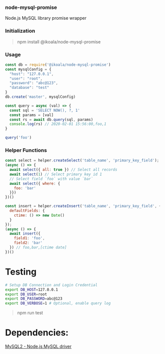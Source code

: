 ### node-mysql-promise
Node.js MySQL library promise wrapper

### Initialization
> npm install @ikoala/node-mysql-promise

### Usage
```javascript
const db = require('@ikoala/node-mysql-promise')
const mysqlConfig = {
  "host": "127.0.0.1",
  "user": "root",
  "password": "abc@123",
  "database": "test"
}
db.create('master', mysqlConfig)

const query = async (val) => {
  const sql = 'SELECT NOW(), ?, 1'
  const params = [val]
  const rs = await db.query(sql, params)
  console.log(rs) // 2020-02-01 15:56:00,foo,1
}

query('foo')
```

### Helper Functions
```javascript
const select = helper.createSelect('table_name', 'primary_key_field');
(async () => {
  await select({ all: true }) // Select all records
  await select(1) // Select primary key id 1
  // Select field `foo` with value `bar`
  await select({ where: {
    foo: 'bar'
  }})
})()

const insert = helper.createInsert('table_name', 'primary_key_field', {
  defaultFields: {
    ctime: () => new Date()
  }
});
(async () => {
  await insert({
    field1: 'foo',
    field2: 'bar'
  }) // foo,bar,[ctime date]
})()
```

# Testing

```bash
# Setup DB Connection and Login Credential
export DB_HOST=127.0.0.1
export DB_USER=root
export DB_PASSWORD=abc@123
export DB_VERBOSE=1 # Optional, enable query log
```

> npm run test

# Dependencies:
[MySQL2 - Node.js MySQL driver](https://www.npmjs.com/package/mysql2)
